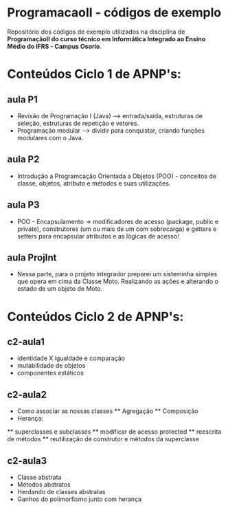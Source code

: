 # ProgramacaoII - códigos de exemplo
Repositório dos códigos de exemplo utilizados na disciplina de **ProgramaçãoII do curso técnico em Informática Integrado ao Ensino Médio do IFRS - Campus Osorio**.
# Conteúdos Ciclo 1 de APNP's:
## aula P1
* Revisão de Programação I (Java) --> entrada/saída, estruturas de seleção, estruturas de repetição e vetores.
* Programação modular --> dividir para conquistar, criando funções modulares com o Java.
## aula P2
* Introdução a Programcação Orientada a Objetos (POO) - conceitos de classe, objetos, atributo e métodos e suas utilizações.
## aula P3
* POO - Encapsulamento -> modificadores de acesso (package, public e private), construtores (um ou mais de um com sobrecarga) e getters e setters para encapsular atributos e as lógicas de acesso!
## aula ProjInt
* Nessa parte, para o projeto integrador preparei um sisteminha simples que opera em cima da Classe Moto. Realizando as ações e alterando o estado de um objeto de Moto.

# Conteúdos Ciclo 2 de APNP's:
## c2-aula1
* identidade X igualdade e comparação
* mutabilidade de objetos
* componentes estáticos

## c2-aula2
* Como associar as nossas classes
** Agregação
** Composição
* Herança:

** superclasses e subclasses
** modificar de acesso protected
** reescrita de métodos
** reutilização de construtor e métodos da superclasse

## c2-aula3
* Classe abstrata
* Métodos abstratos
* Herdando de classes abstratas
* Ganhos do polimorfismo junto com herança
